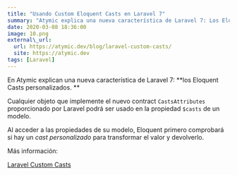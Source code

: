 ```yaml
---
title: "Usando Custom Eloquent Casts en Laravel 7"
summary: "Atymic explica una nueva característica de Laravel 7: Los Eloquent Casts personalizados."
date: 2020-03-08 18:36:00
image: 10.png
external\_url:
  url: https://atymic.dev/blog/laravel-custom-casts/
  site: https://atymic.dev
tags: [Laravel]
---
```


En Atymic explican una nueva característica de Laravel 7: **los Eloquent Casts personalizados. **

Cualquier objeto que implemente el nuevo contract `CastsAttributes` proporcionado por Laravel podrá ser usado en la propiedad `$casts` de un modelo. 

Al acceder a las propiedades de su modelo, Eloquent primero comprobará si hay un _cast personalizado_ para transformar el valor y devolverlo.

Más información:

[Laravel Custom Casts][1]

[1]:	https://laravel.com/docs/7.x/eloquent-mutators#custom-casts "Laravel Custom Casts"